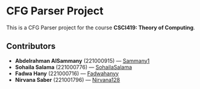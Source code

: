 # CFG Parser Project

This is a CFG Parser project for the course **CSCI419: Theory of Computing**.

## Contributors

- **Abdelrahman AlSammany** (221000915) — [Sammany1](https://github.com/Sammany1)
- **Sohaila Salama** (221000776) — [SohailaSalama](https://github.com/SohailaSalama)
- **Fadwa Hany** (221000716) — [Fadwahanyy](https://github.com/Fadwahanyy)
- **Nirvana Saber** (221001796) — [Nirvana128](https://github.com/Nirvana128)
